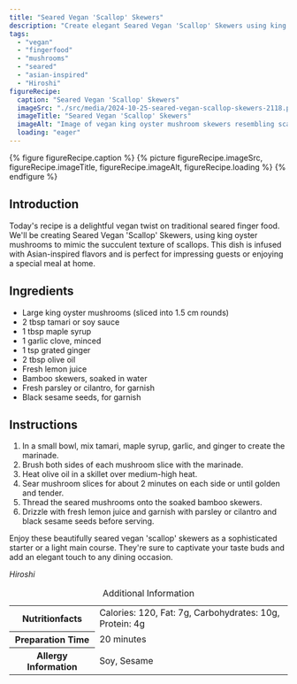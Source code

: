 ```yaml
---
title: "Seared Vegan 'Scallop' Skewers"
description: "Create elegant Seared Vegan 'Scallop' Skewers using king oyster mushrooms with tamari, maple syrup, and a touch of lemon. Perfect as a sophisticated vegan starter."
tags:
  - "vegan"
  - "fingerfood"
  - "mushrooms"
  - "seared"
  - "asian-inspired"
  - "Hiroshi"
figureRecipe: 
  caption: "Seared Vegan 'Scallop' Skewers"
  imageSrc: "./src/media/2024-10-25-seared-vegan-scallop-skewers-2118.png"
  imageTitle: "Seared Vegan 'Scallop' Skewers"
  imageAlt: "Image of vegan king oyster mushroom skewers resembling scallops, garnished with parsley, cilantro, and black sesame seeds on a minimalist table."
  loading: "eager"
---
```


{% figure figureRecipe.caption %}
{% picture figureRecipe.imageSrc, figureRecipe.imageTitle, figureRecipe.imageAlt, figureRecipe.loading %}
{% endfigure %}

## Introduction

Today's recipe is a delightful vegan twist on traditional seared finger food. We'll be creating Seared Vegan 'Scallop' Skewers, using king oyster mushrooms to mimic the succulent texture of scallops. This dish is infused with Asian-inspired flavors and is perfect for impressing guests or enjoying a special meal at home.

## Ingredients

- Large king oyster mushrooms (sliced into 1.5 cm rounds)
- 2 tbsp tamari or soy sauce
- 1 tbsp maple syrup
- 1 garlic clove, minced
- 1 tsp grated ginger
- 2 tbsp olive oil
- Fresh lemon juice
- Bamboo skewers, soaked in water
- Fresh parsley or cilantro, for garnish
- Black sesame seeds, for garnish

## Instructions

1. In a small bowl, mix tamari, maple syrup, garlic, and ginger to create the marinade.
2. Brush both sides of each mushroom slice with the marinade.
3. Heat olive oil in a skillet over medium-high heat.
4. Sear mushroom slices for about 2 minutes on each side or until golden and tender.
5. Thread the seared mushrooms onto the soaked bamboo skewers.
6. Drizzle with fresh lemon juice and garnish with parsley or cilantro and black sesame seeds before serving.

Enjoy these beautifully seared vegan 'scallop' skewers as a sophisticated starter or a light main course. They're sure to captivate your taste buds and add an elegant touch to any dining occasion.

*Hiroshi*

<table><caption class='sr-only'>Additional Information</caption><tr><th>Nutritionfacts</th><td>Calories: 120, Fat: 7g, Carbohydrates: 10g, Protein: 4g&nbsp;</td></tr><tr><th>Preparation Time</th><td>20 minutes&nbsp;</td></tr><tr><th>Allergy Information</th><td>Soy, Sesame&nbsp;</td></tr></table>

